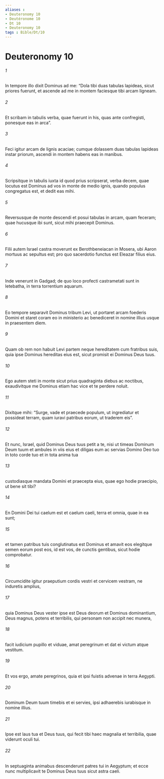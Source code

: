 ```yaml
---
aliases : 
- Deuteronomy 10
- Deutéronome 10
- Dt 10
- Deuteronomy 10
tags : Bible/Dt/10
---
```


# Deuteronomy 10

###### 1
In tempore illo dixit Dominus ad me: “Dola tibi duas tabulas lapideas, sicut priores fuerunt, et ascende ad me in montem faciesque tibi arcam ligneam. 
###### 2
Et scribam in tabulis verba, quae fuerunt in his, quas ante confregisti, ponesque eas in arca”. 
###### 3
Feci igitur arcam de lignis acaciae; cumque dolassem duas tabulas lapideas instar priorum, ascendi in montem habens eas in manibus. 
###### 4
Scripsitque in tabulis iuxta id quod prius scripserat, verba decem, quae locutus est Dominus ad vos in monte de medio ignis, quando populus congregatus est, et dedit eas mihi. 
###### 5
Reversusque de monte descendi et posui tabulas in arcam, quam feceram; quae hucusque ibi sunt, sicut mihi praecepit Dominus.
###### 6
Filii autem Israel castra moverunt ex Berothbeneiacan in Mosera, ubi Aaron mortuus ac sepultus est; pro quo sacerdotio functus est Eleazar filius eius. 
###### 7
Inde venerunt in Gadgad; de quo loco profecti castrametati sunt in Ietebatha, in terra torrentium aquarum.
###### 8
Eo tempore separavit Dominus tribum Levi, ut portaret arcam foederis Domini et staret coram eo in ministerio ac benediceret in nomine illius usque in praesentem diem. 
###### 9
Quam ob rem non habuit Levi partem neque hereditatem cum fratribus suis, quia ipse Dominus hereditas eius est, sicut promisit ei Dominus Deus tuus.
###### 10
Ego autem steti in monte sicut prius quadraginta diebus ac noctibus, exaudivitque me Dominus etiam hac vice et te perdere noluit.
###### 11
Dixitque mihi: “Surge, vade et praecede populum, ut ingrediatur et possideat terram, quam iuravi patribus eorum, ut traderem eis”.
###### 12
Et nunc, Israel, quid Dominus Deus tuus petit a te, nisi ut timeas Dominum Deum tuum et ambules in viis eius et diligas eum ac servias Domino Deo tuo in toto corde tuo et in tota anima tua 
###### 13
custodiasque mandata Domini et praecepta eius, quae ego hodie praecipio, ut bene sit tibi? 
###### 14
En Domini Dei tui caelum est et caelum caeli, terra et omnia, quae in ea sunt; 
###### 15
et tamen patribus tuis conglutinatus est Dominus et amavit eos elegitque semen eorum post eos, id est vos, de cunctis gentibus, sicut hodie comprobatur.
###### 16
Circumcidite igitur praeputium cordis vestri et cervicem vestram, ne induretis amplius, 
###### 17
quia Dominus Deus vester ipse est Deus deorum et Dominus dominantium, Deus magnus, potens et terribilis, qui personam non accipit nec munera, 
###### 18
facit iudicium pupillo et viduae, amat peregrinum et dat ei victum atque vestitum. 
###### 19
Et vos ergo, amate peregrinos, quia et ipsi fuistis advenae in terra Aegypti. 
###### 20
Dominum Deum tuum timebis et ei servies, ipsi adhaerebis iurabisque in nomine illius. 
###### 21
Ipse est laus tua et Deus tuus, qui fecit tibi haec magnalia et terribilia, quae viderunt oculi tui. 
###### 22
In septuaginta animabus descenderunt patres tui in Aegyptum; et ecce nunc multiplicavit te Dominus Deus tuus sicut astra caeli.
